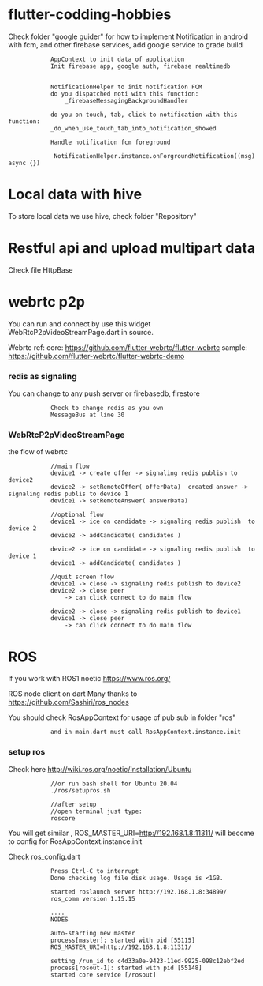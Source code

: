 # flutter-codding-hobbies

Check folder "google guider" for how to implement Notification in android with fcm, and other firebase services, add google service to grade build

                AppContext to init data of application
                Init firebase app, google auth, firebase realtimedb
                
                
                NotificationHelper to init notification FCM
                do you dispatched noti with this function:
                    _firebaseMessagingBackgroundHandler

                do you on touch, tab, click to notification with this function:  
                _do_when_use_touch_tab_into_notification_showed

                Handle notification fcm foreground

                 NotificationHelper.instance.onForgroundNotification((msg) async {})
                  

# Local data with hive 

To store local data we use hive, check folder "Repository"

# Restful api and upload multipart data

Check file HttpBase

# webrtc p2p 

You can run and connect by use this widget WebRtcP2pVideoStreamPage.dart in source. 

Webrtc ref: core: https://github.com/flutter-webrtc/flutter-webrtc sample: https://github.com/flutter-webrtc/flutter-webrtc-demo

### redis as signaling 

You can change to any push server or firebasedb, firestore

                Check to change redis as you own
                MessageBus at line 30

### WebRtcP2pVideoStreamPage

the flow of webrtc

                //main flow
                device1 -> create offer -> signaling redis publish to device2
                device2 -> setRemoteOffer( offerData)  created answer -> signaling redis publis to device 1
                device1 -> setRemoteAnswer( answerData) 

                //optional flow
                device1 -> ice on candidate -> signaling redis publish  to device 2
                device2 -> addCandidate( candidates )
            
                device2 -> ice on candidate -> signaling redis publish  to device 1
                device1 -> addCandidate( candidates )

                //quit screen flow
                device1 -> close -> signaling redis publish to device2
                device2 -> close peer
                    -> can click connect to do main flow

                device2 -> close -> signaling redis publish to device1
                device1 -> close peer 
                    -> can click connect to do main flow


# ROS 

If you work with ROS1 noetic https://www.ros.org/ 

ROS node client on dart Many thanks to https://github.com/Sashiri/ros_nodes 

You should check RosAppContext for usage of pub sub in folder "ros"
                
                and in main.dart must call RosAppContext.instance.init


### setup ros

Check here http://wiki.ros.org/noetic/Installation/Ubuntu  
                
                //or run bash shell for Ubuntu 20.04
                ./ros/setupros.sh

                //after setup
                //open terminal just type: 
                roscore 

You will get similar ,  ROS_MASTER_URI=http://192.168.1.8:11311/ will become to config for RosAppContext.instance.init

Check ros_config.dart
                
                Press Ctrl-C to interrupt
                Done checking log file disk usage. Usage is <1GB.

                started roslaunch server http://192.168.1.8:34899/
                ros_comm version 1.15.15

                ....    
                NODES

                auto-starting new master
                process[master]: started with pid [55115]
                ROS_MASTER_URI=http://192.168.1.8:11311/

                setting /run_id to c4d33a0e-9423-11ed-9925-098c12ebf2ed
                process[rosout-1]: started with pid [55148]
                started core service [/rosout]



